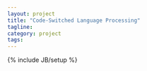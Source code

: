 ```yaml
---
layout: project
title: "Code-Switched Language Processing"
tagline: 
category: project
tags: 
---
```

{% include JB/setup %}
